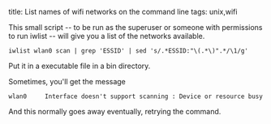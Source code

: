 title: List names of wifi networks on the command line
tags: unix,wifi

This small script -- to be run as the superuser or someone with permissions to run iwlist -- will give you a list of the networks available.

    iwlist wlan0 scan | grep 'ESSID' | sed 's/.*ESSID:"\(.*\)".*/\1/g'

Put it in a executable file in a bin directory.

Sometimes, you'll get the message

    wlan0     Interface doesn't support scanning : Device or resource busy

And this normally goes away eventually, retrying the command.
